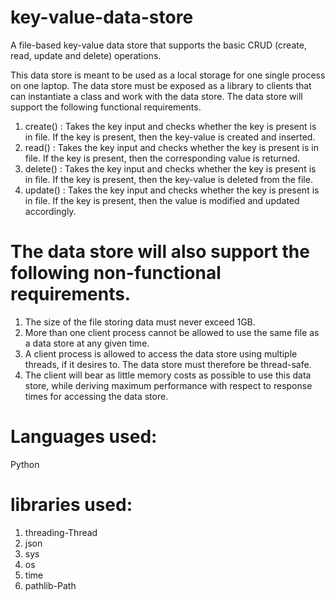 # key-value-data-store
A file-based key-value data store that supports the basic CRUD (create, read, update and delete) operations.

This data store is meant to be used as a local storage for one single process on one laptop. The data store must be exposed as a library to clients that can instantiate a class and work with the data store. The data store will support the following functional requirements.

1. create() : Takes the key input and checks whether the key is present is in file. If the key is present, then the key-value is created and inserted.
2. read() : Takes the key input and checks whether the key is present is in file. If the key is present, then the corresponding value is returned.
3. delete() : Takes the key input and checks whether the key is present is in file. If the key is present, then the key-value is deleted from the file.
4. update() : Takes the key input and checks whether the key is present is in file. If the key is present, then the value is modified and updated accordingly.

# The data store will also support the following non-functional requirements.
1. The size of the file storing data must never exceed 1GB.
2. More than one client process cannot be allowed to use the same file as a data store at any given time.
3. A client process is allowed to access the data store using multiple threads, if it desires to. The data store must therefore be thread-safe.
4. The client will bear as little memory costs as possible to use this data store, while deriving maximum performance with respect to response times for accessing the data store.
# Languages used:
Python
# libraries used:
1. threading-Thread
2. json 
3. sys
4. os
5. time
6. pathlib-Path
